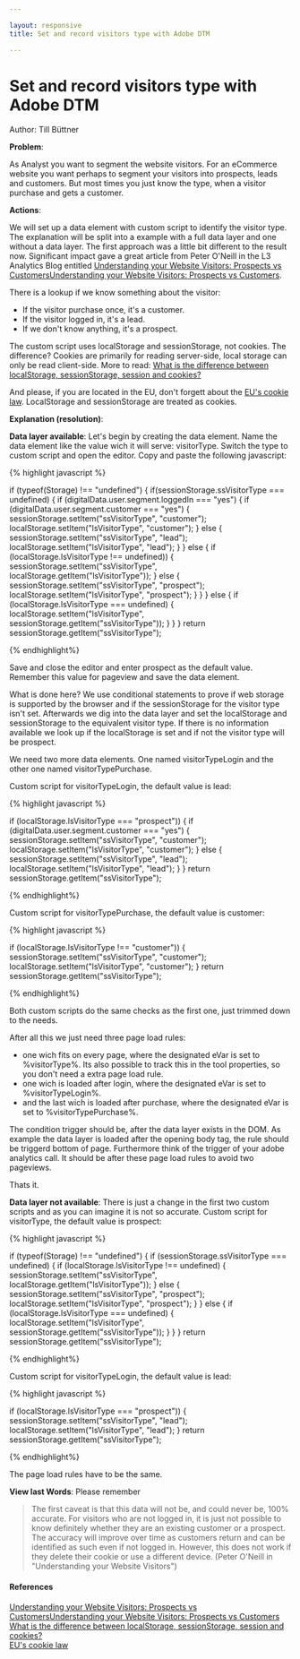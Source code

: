 ```yaml
---

layout: responsive
title: Set and record visitors type with Adobe DTM

---
```

# Set and record visitors type with Adobe DTM
Author: Till Büttner

__Problem__: 

As Analyst you want to segment the website visitors. For an eCommerce website you want perhaps to segment your visitors into prospects, leads and customers. But most times you just know the type, when a visitor purchase and gets a customer. 

__Actions__: 

We will set up a data element with custom script to identify the visitor type. The explanation will be split into a example with a full data layer and one without a data layer. The first approach was a little bit different to the result now. Significant impact gave a great article from Peter O'Neill in the L3 Analytics Blog entitled [Understanding your Website Visitors: Prospects vs CustomersUnderstanding your Website Visitors: Prospects vs Customers](http://www.l3analytics.com/2016/01/18/understanding-your-website-visitors-prospects-vs-customers/).

There is a lookup if we know something about the visitor:

- If the visitor purchase once, it's a customer. 
- If the visitor logged in, it's a lead. 
- If we don't know anything, it's a prospect.

The custom script uses localStorage and sessionStorage, not cookies. The difference? Cookies are primarily for reading server-side, local storage can only be read client-side. More to read: [What is the difference between localStorage, sessionStorage, session and cookies?](http://stackoverflow.com/questions/19867599/what-is-the-difference-between-localstorage-sessionstorage-session-and-cookies)

And please, if you are located in the EU, don't forgett about the [EU's cookie law](http://ec.europa.eu/ipg/basics/legal/cookies/index_en.htm). LocalStorage and sessionStorage are treated as cookies.

__Explanation (resolution)__: 

__Data layer available__: Let's begin by creating the data element. Name the data element like the value wich it will serve: visitorType. Switch the type to custom script and open the editor. Copy and paste the following javascript:

{% highlight javascript %}

if (typeof(Storage) !== "undefined") {
	if(sessionStorage.ssVisitorType === undefined) {
		if (digitalData.user.segment.loggedIn === "yes") {
			if (digitalData.user.segment.customer === "yes") {
				sessionStorage.setItem("ssVisitorType", "customer");
				localStorage.setItem("lsVisitorType", "customer");
			} else {
				sessionStorage.setItem("ssVisitorType", "lead");
				localStorage.setItem("lsVisitorType", "lead");
			}
		} else {
			if (localStorage.lsVisitorType !== undefined)) {
				sessionStorage.setItem("ssVisitorType", localStorage.getItem("lsVisitorType"));
			} else {
				sessionStorage.setItem("ssVisitorType", "prospect");
				localStorage.setItem("lsVisitorType", "prospect");
			}
		}
	} else {
		if (localStorage.lsVisitorType === undefined) {
			localStorage.setItem("lsVisitorType", sessionStorage.getItem("ssVisitorType"));
		}
	}
}
return sessionStorage.getItem("ssVisitorType");

{% endhighlight%}

Save and close the editor and enter prospect as the default value. Remember this value for pageview and save the data element.

What is done here? We use conditional statements to prove if web storage is supported by the browser and if the sessionStorage for the visitor type isn't set. Afterwards we dig into the data layer and set the localStorage and sessionStorage to the equivalent visitor type. If there is no information available we look up if the localStorage is set and if not the visitor type will be prospect.

We need two more data elements. One named visitorTypeLogin and the other one named visitorTypePurchase.

Custom script for visitorTypeLogin, the default value is lead:

{% highlight javascript %}

if (localStorage.lsVisitorType === "prospect")) {
	if (digitalData.user.segment.customer === "yes") {
		sessionStorage.setItem("ssVisitorType", "customer");
		localStorage.setItem("lsVisitorType", "customer");
	} else {
		sessionStorage.setItem("ssVisitorType", "lead");
		localStorage.setItem("lsVisitorType", "lead");
	}
}
return sessionStorage.getItem("ssVisitorType");

{% endhighlight%}

Custom script for visitorTypePurchase, the default value is customer:

{% highlight javascript %}

if (localStorage.lsVisitorType !== "customer")) {
	sessionStorage.setItem("ssVisitorType", "customer");
	localStorage.setItem("lsVisitorType", "customer");
}
return sessionStorage.getItem("ssVisitorType");

{% endhighlight%}

Both custom scripts do the same checks as the first one, just trimmed down to the needs.

After all this we just need three page load rules:

- one wich fits on every page, where the designated eVar is set to %visitorType%. Its also possible to track this in the tool properties, so you don't need a extra page load rule.
- one wich is loaded after login, where the designated eVar is set to %visitorTypeLogin%.
- and the last wich is loaded after purchase, where the designated eVar is set to %visitorTypePurchase%.

The condition trigger should be, after the data layer exists in the DOM. As example the data layer is loaded after the opening body tag, the rule should be triggerd bottom of page. Furthermore think of the trigger of your adobe analytics call. It should be after these page load rules to avoid two pageviews. 

Thats it.

__Data layer not available__: There is just a change in the first two custom scripts and as you can imagine it is not so accurate.
Custom script for visitorType, the default value is prospect:

{% highlight javascript %}

if (typeof(Storage) !== "undefined") {
	if (sessionStorage.ssVisitorType === undefined) {
		if (localStorage.lsVisitorType !== undefined) {
			sessionStorage.setItem("ssVisitorType", localStorage.getItem("lsVisitorType"));
		} else {
			sessionStorage.setItem("ssVisitorType", "prospect");
			localStorage.setItem("lsVisitorType", "prospect");
		}
	} else {
		if (localStorage.lsVisitorType === undefined) {
			localStorage.setItem("lsVisitorType", sessionStorage.getItem("ssVisitorType"));
		}
	}
}
return sessionStorage.getItem("ssVisitorType");

{% endhighlight%}

Custom script for visitorTypeLogin, the default value is lead:

{% highlight javascript %}

if (localStorage.lsVisitorType === "prospect")) {
	sessionStorage.setItem("ssVisitorType", "lead");
	localStorage.setItem("lsVisitorType", "lead");
}
return sessionStorage.getItem("ssVisitorType");

{% endhighlight%}

The page load rules have to be the same.

__View last Words__: Please remember
> The first caveat is that this data will not be, and could never be, 100% accurate. For visitors who are not logged in, it is just not possible to know definitely whether they are an existing customer or a prospect. The accuracy will improve over time as customers return and can be identified as such even if not logged in. However, this does not work if they delete their cookie or use a different device. (Peter O'Neill in "Understanding your Website Visitors")

#### References
[Understanding your Website Visitors: Prospects vs CustomersUnderstanding your Website Visitors: Prospects vs Customers](http://www.l3analytics.com/2016/01/18/understanding-your-website-visitors-prospects-vs-customers/) <br>
[What is the difference between localStorage, sessionStorage, session and cookies?](http://stackoverflow.com/questions/19867599/what-is-the-difference-between-localstorage-sessionstorage-session-and-cookies) <br>
[EU's cookie law](http://ec.europa.eu/ipg/basics/legal/cookies/index_en.htm)
